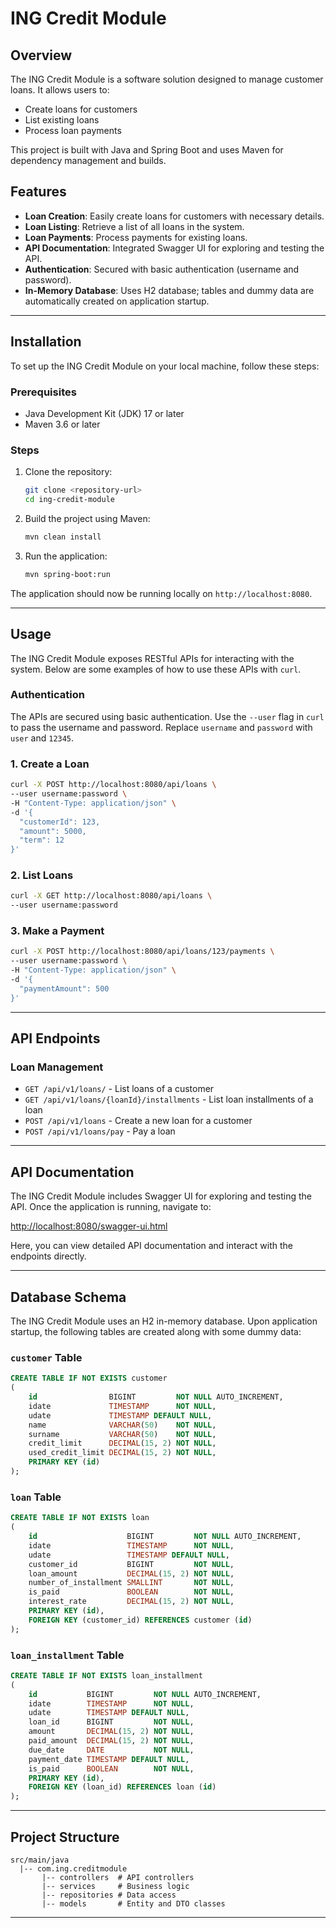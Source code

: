 # ING Credit Module

## Overview
The ING Credit Module is a software solution designed to manage customer loans. It allows users to:

- Create loans for customers
- List existing loans
- Process loan payments

This project is built with Java and Spring Boot and uses Maven for dependency management and builds.

## Features

- **Loan Creation**: Easily create loans for customers with necessary details.
- **Loan Listing**: Retrieve a list of all loans in the system.
- **Loan Payments**: Process payments for existing loans.
- **API Documentation**: Integrated Swagger UI for exploring and testing the API.
- **Authentication**: Secured with basic authentication (username and password).
- **In-Memory Database**: Uses H2 database; tables and dummy data are automatically created on application startup.

---

## Installation

To set up the ING Credit Module on your local machine, follow these steps:

### Prerequisites
- Java Development Kit (JDK) 17 or later
- Maven 3.6 or later

### Steps
1. Clone the repository:
   ```bash
   git clone <repository-url>
   cd ing-credit-module
   ```

2. Build the project using Maven:
   ```bash
   mvn clean install
   ```

3. Run the application:
   ```bash
   mvn spring-boot:run
   ```

The application should now be running locally on `http://localhost:8080`.

---

## Usage

The ING Credit Module exposes RESTful APIs for interacting with the system. Below are some examples of how to use these APIs with `curl`.

### Authentication
The APIs are secured using basic authentication. Use the `--user` flag in `curl` to pass the username and password. Replace `username` and `password` with `user` and `12345`.

### 1. Create a Loan
```bash
curl -X POST http://localhost:8080/api/loans \
--user username:password \
-H "Content-Type: application/json" \
-d '{
  "customerId": 123,
  "amount": 5000,
  "term": 12
}'
```

### 2. List Loans
```bash
curl -X GET http://localhost:8080/api/loans \
--user username:password
```

### 3. Make a Payment
```bash
curl -X POST http://localhost:8080/api/loans/123/payments \
--user username:password \
-H "Content-Type: application/json" \
-d '{
  "paymentAmount": 500
}'
```

---

## API Endpoints

### Loan Management
- `GET /api/v1/loans/` - List loans of a customer
- `GET /api/v1/loans/{loanId}/installments` - List loan installments of a loan
- `POST /api/v1/loans` - Create a new loan for a customer
- `POST /api/v1/loans/pay` - Pay a loan

---

## API Documentation

The ING Credit Module includes Swagger UI for exploring and testing the API. Once the application is running, navigate to:

[http://localhost:8080/swagger-ui.html](http://localhost:8080/swagger-ui.html)

Here, you can view detailed API documentation and interact with the endpoints directly.

---

## Database Schema

The ING Credit Module uses an H2 in-memory database. Upon application startup, the following tables are created along with some dummy data:

### `customer` Table
```sql
CREATE TABLE IF NOT EXISTS customer
(
    id                BIGINT         NOT NULL AUTO_INCREMENT,
    idate             TIMESTAMP      NOT NULL,
    udate             TIMESTAMP DEFAULT NULL,
    name              VARCHAR(50)    NOT NULL,
    surname           VARCHAR(50)    NOT NULL,
    credit_limit      DECIMAL(15, 2) NOT NULL,
    used_credit_limit DECIMAL(15, 2) NOT NULL,
    PRIMARY KEY (id)
);
```

### `loan` Table
```sql
CREATE TABLE IF NOT EXISTS loan
(
    id                    BIGINT         NOT NULL AUTO_INCREMENT,
    idate                 TIMESTAMP      NOT NULL,
    udate                 TIMESTAMP DEFAULT NULL,
    customer_id           BIGINT         NOT NULL,
    loan_amount           DECIMAL(15, 2) NOT NULL,
    number_of_installment SMALLINT       NOT NULL,
    is_paid               BOOLEAN        NOT NULL,
    interest_rate         DECIMAL(15, 2) NOT NULL,
    PRIMARY KEY (id),
    FOREIGN KEY (customer_id) REFERENCES customer (id)
);
```

### `loan_installment` Table
```sql
CREATE TABLE IF NOT EXISTS loan_installment
(
    id           BIGINT         NOT NULL AUTO_INCREMENT,
    idate        TIMESTAMP      NOT NULL,
    udate        TIMESTAMP DEFAULT NULL,
    loan_id      BIGINT         NOT NULL,
    amount       DECIMAL(15, 2) NOT NULL,
    paid_amount  DECIMAL(15, 2) NOT NULL,
    due_date     DATE           NOT NULL,
    payment_date TIMESTAMP DEFAULT NULL,
    is_paid      BOOLEAN        NOT NULL,
    PRIMARY KEY (id),
    FOREIGN KEY (loan_id) REFERENCES loan (id)
);
```

---

## Project Structure

```plaintext
src/main/java
  |-- com.ing.creditmodule
       |-- controllers  # API controllers
       |-- services     # Business logic
       |-- repositories # Data access
       |-- models       # Entity and DTO classes
```

---
